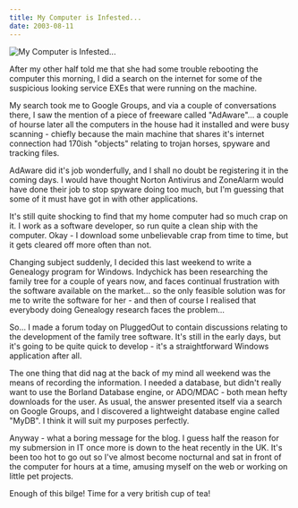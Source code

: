 ```yaml
---
title: My Computer is Infested...
date: 2003-08-11
---
```


![My Computer is Infested...](https://source.unsplash.com/9ZQzrLWV52M/1600x900)

After my other half told me that she had some trouble rebooting the computer this morning, I did a search on the internet for some of the suspicious looking service EXEs that were running on the machine.

My search took me to Google Groups, and via a couple of conversations there, I saw the mention of a piece of freeware called "AdAware"... a couple of hourse later all the computers in the house had it installed and were busy scanning - chiefly because the main machine that shares it's internet connection had 170ish "objects" relating to trojan horses, spyware and tracking files.

AdAware did it's job wonderfully, and I shall no doubt be registering it in the coming days. I would have thought Norton Antivirus and ZoneAlarm would have done their job to stop spyware doing too much, but I'm guessing that some of it must have got in with other applications.

It's still quite shocking to find that my home computer had so much crap on it. I work as a software developer, so run quite a clean ship with the computer. Okay - I download some unbelievable crap from time to time, but it gets cleared off more often than not.

Changing subject suddenly, I decided this last weekend to write a Genealogy program for Windows. Indychick has been researching the family tree for a couple of years now, and faces continual frustration with the software available on the market... so the only feasible solution was for me to write the software for her - and then of course I realised that everybody doing Genealogy research faces the problem...

So... I made a forum today on PluggedOut to contain discussions relating to the development of the family tree software. It's still in the early days, but it's going to be quite quick to develop - it's a straightforward Windows application after all.

The one thing that did nag at the back of my mind all weekend was the means of recording the information. I needed a database, but didn't really want to use the Borland Database engine, or ADO/MDAC - both mean hefty downloads for the user. As usual, the answer presented itself via a search on Google Groups, and I discovered a lightweight database engine called "MyDB". I think it will suit my purposes perfectly.

Anyway - what a boring message for the blog. I guess half the reason for my submersion in IT once more is down to the heat recently in the UK. It's been too hot to go out so I've almost become nocturnal and sat in front of the computer for hours at a time, amusing myself on the web or working on little pet projects.

Enough of this bilge! Time for a very british cup of tea!
